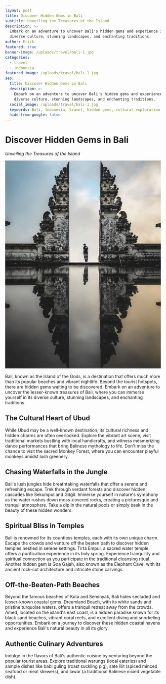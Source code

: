 ```yaml
---
layout: post
title: Discover Hidden Gems in Bali
subtitle: Unveiling the Treasures of the Island
description: >-
  Embark on an adventure to uncover Bali's hidden gems and experience its
  diverse culture, stunning landscapes, and enchanting traditions.
author: Erick
featured: true
banner-image: /uploads/travel/bali-1.jpg
categories:
  - travel
  - indonesia
featured_image: /uploads/travel/bali-1.jpg
seo:
  title: Discover Hidden Gems in Bali
  description: >-
    Embark on an adventure to uncover Bali's hidden gems and experience its
    diverse culture, stunning landscapes, and enchanting traditions.
  social_image: /uploads/travel/bali-1.jpg
  keywords: Bali, Indonesia, travel, hidden gems, cultural exploration
  hide-from-google: false
---
```

# Discover Hidden Gems in Bali

*Unveiling the Treasures of the Island*

![Bali](/uploads/travel/bali-1.jpg)

Bali, known as the Island of the Gods, is a destination that offers much more than its popular beaches and vibrant nightlife. Beyond the tourist hotspots, there are hidden gems waiting to be discovered. Embark on an adventure to uncover the lesser-known treasures of Bali, where you can immerse yourself in its diverse culture, stunning landscapes, and enchanting traditions.

## The Cultural Heart of Ubud

While Ubud may be a well-known destination, its cultural richness and hidden charms are often overlooked. Explore the vibrant art scene, visit traditional markets bustling with local handicrafts, and witness mesmerizing dance performances that bring Balinese mythology to life. Don't miss the chance to visit the sacred Monkey Forest, where you can encounter playful monkeys amidst lush greenery.

## Chasing Waterfalls in the Jungle

Bali's lush jungles hide breathtaking waterfalls that offer a serene and refreshing escape. Trek through verdant forests and discover hidden cascades like Sekumpul and Gitgit. Immerse yourself in nature's symphony as the water rushes down moss-covered rocks, creating a picturesque and tranquil atmosphere. Take a dip in the natural pools or simply bask in the beauty of these hidden wonders.

## Spiritual Bliss in Temples

Bali is renowned for its countless temples, each with its own unique charm. Escape the crowds and venture off the beaten path to discover hidden temples nestled in serene settings. Tirta Empul, a sacred water temple, offers a purification experience in its holy spring. Experience tranquility and spiritual connection as you participate in the traditional cleansing ritual. Another hidden gem is Goa Gajah, also known as the Elephant Cave, with its ancient rock-cut architecture and intricate stone carvings.

## Off-the-Beaten-Path Beaches

Beyond the famous beaches of Kuta and Seminyak, Bali hides secluded and lesser-known coastal gems. Dreamland Beach, with its white sands and pristine turquoise waters, offers a tranquil retreat away from the crowds. Amed, located on the island's east coast, is a hidden paradise known for its black sand beaches, vibrant coral reefs, and excellent diving and snorkeling opportunities. Embark on a journey to discover these hidden coastal havens and experience Bali's natural beauty in all its glory.

## Authentic Culinary Adventures

Indulge in the flavors of Bali's authentic cuisine by venturing beyond the popular tourist areas. Explore traditional warungs (local eateries) and sample dishes like babi guling (roast suckling pig), sate lilit (spiced minced seafood or meat skewers), and lawar (a traditional Balinese mixed vegetable dish).